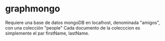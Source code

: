 # graphmongo

Requiere una base de datos mongoDB en localhost, denominada "amigos", con una colección "people"
Cada documento de la colecccion es simplemente el par firstName, lastName.

